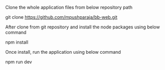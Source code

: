 Clone the whole application files from below repository path

git clone https://github.com/mpushparaja/bb-web.git

After clone from git repository and install the node packages using below command

npm install

Once install, run the application using below command

npm run dev